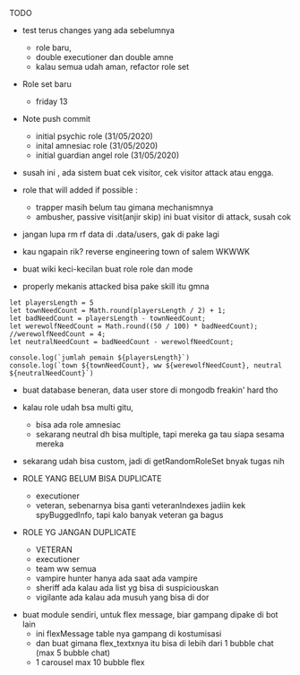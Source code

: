 TODO

- test terus changes yang ada sebelumnya
  - role baru,
  - double executioner dan double amne
  - kalau semua udah aman, refactor role set

- Role set baru
  - friday 13
  

- Note push commit
  - initial psychic role (31/05/2020)
  - inital amnesiac role (31/05/2020)
  - initial guardian angel role (31/05/2020)

- susah ini , ada sistem buat cek visitor, cek visitor attack atau engga.
- role that will added if possible :
  - trapper masih belum tau gimana mechanismnya
  - ambusher, passive visit(anjir skip) ini buat visitor di attack, susah cok

- jangan lupa rm rf data di .data/users, gak di pake lagi

- kau ngapain rik? reverse engineering town of salem WKWWK

- buat wiki keci-kecilan buat role role dan mode

- properly mekanis attacked bisa pake skill itu gmna

```
let playersLength = 5
let townNeedCount = Math.round(playersLength / 2) + 1;
let badNeedCount = playersLength - townNeedCount;
let werewolfNeedCount = Math.round((50 / 100) * badNeedCount);
//werewolfNeedCount = 4;
let neutralNeedCount = badNeedCount - werewolfNeedCount;

console.log(`jumlah pemain ${playersLength}`)
console.log(`town ${townNeedCount}, ww ${werewolfNeedCount}, neutral ${neutralNeedCount}`)
```

- buat database beneran, data user store di mongodb freakin' hard tho
- kalau role udah bsa multi gitu,
  - bisa ada role amnesiac
  - sekarang neutral dh bisa multiple, tapi mereka ga tau siapa sesama mereka
- sekarang udah bisa custom, jadi di getRandomRoleSet bnyak tugas nih

- ROLE YANG BELUM BISA DUPLICATE

  - executioner
  - veteran, sebenarnya bisa ganti veteranIndexes jadiin kek spyBuggedInfo, tapi kalo banyak veteran ga bagus

- ROLE YG JANGAN DUPLICATE

  - VETERAN
  - executioner
  - team ww semua
  - vampire hunter hanya ada saat ada vampire
  - sheriff ada kalau ada list yg bisa di suspiciouskan
  - vigilante ada kalau ada musuh yang bisa di dor

* buat module sendiri, untuk flex message, biar gampang dipake di bot lain
  - ini flexMessage table nya gampang di kostumisasi
  - dan buat gimana flex_textxnya itu bisa di lebih dari 1 bubble chat (max 5 bubble chat)
  - 1 carousel max 10 bubble flex
